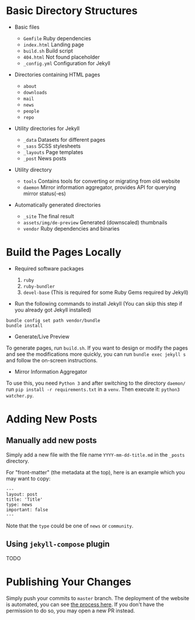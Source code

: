 <!-- TITLE: Community Portal -->
<!-- SUBTITLE: Maintenance Notes for the Community Portal -->

# Basic Directory Structures

- Basic files
    - `Gemfile` Ruby dependencies
    - `index.html` Landing page
    - `build.sh` Build script
    - `404.html` Not found placeholder
    - `_config.yml` Configuration for Jekyll

- Directories containing HTML pages
    - `about`
    - `downloads`
    - `mail`
    - `news`
    - `people`
    - `repo`

- Utility directories for Jekyll
    - `_data` Datasets for different pages
    - `_sass` SCSS stylesheets
    - `_layouts` Page templates
    - `_post` News posts

- Utility directory

    - `tools` Contains tools for converting or migrating from old website
    - `daemon` Mirror information aggregator, provides API for querying mirror status(-es)

- Automatically generated directories
    - `_site` The final result
    - `assets/img/de-preview` Generated (downscaled) thumbnails
    - `vendor` Ruby dependencies and binaries

# Build the Pages Locally

- Required software packages
    1. `ruby`
    1. `ruby-bundler`
    1. `devel-base` (This is required for some Ruby Gems required by Jekyll)

- Run the following commands to install Jekyll (You can skip this step if you already got Jekyll installed)

```
bundle config set path vendor/bundle
bundle install
```

- Generate/Live Preview

To generate pages, run `build.sh`. If you want to design or modify the pages and see the modifications more quickly, you can run `bundle exec jekyll s` and follow the on-screen instructions.

- Mirror Information Aggregator

To use this, you need `Python 3` and after switching to the directory `daemon/` run `pip install -r requirements.txt` in a `venv`. Then execute it: `python3 watcher.py`.

# Adding New Posts

## Manually add new posts

Simply add a new file with the file name `YYYY-mm-dd-title.md` in the `_posts` directory.

For "front-matter" (the metadata at the top), here is an example which you may want to copy:

```
---
layout: post
title: 'Title'
type: news
important: false
---
```

Note that the `type` could be one of `news` or `community`.

## Using `jekyll-compose` plugin

TODO


# Publishing Your Changes

Simply push your commits to `master` branch. The deployment of the website is automated, you can see [the process here](https://dev.azure.com/AOSC-Dev/aosc-portal-kiss.github.io/_build?definitionId=1&_a=summary). If you don't have the permission to do so, you may open a new PR instead.